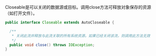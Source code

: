 Closeable是可以关闭的数据源或目标。调用close方法可释放对象保存的资源（如打开文件）。

```java
public interface Closeable extends AutoCloseable {

  /**
   * 关闭此流并释放与此流关联的所有系统资源。如果已经关闭该流，则调用此方法无效
   */
  public void close() throws IOException;
}

```